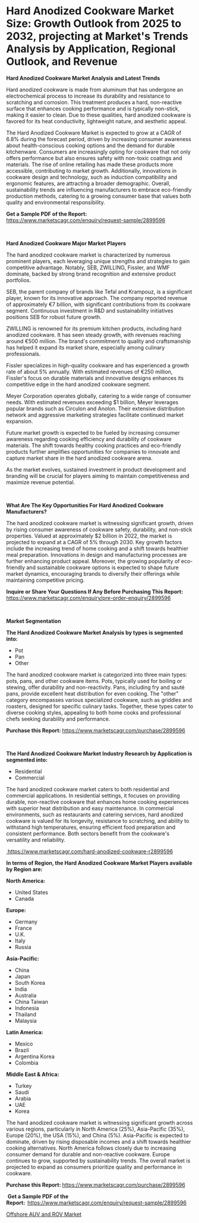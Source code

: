 <p><h1>Hard Anodized Cookware Market Size: Growth Outlook from 2025 to 2032, projecting at Market's Trends Analysis by Application, Regional Outlook, and Revenue</h1></p><p><strong>Hard Anodized Cookware Market Analysis and Latest Trends</strong></p>
<p><p>Hard anodized cookware is made from aluminum that has undergone an electrochemical process to increase its durability and resistance to scratching and corrosion. This treatment produces a hard, non-reactive surface that enhances cooking performance and is typically non-stick, making it easier to clean. Due to these qualities, hard anodized cookware is favored for its heat conductivity, lightweight nature, and aesthetic appeal.</p><p>The Hard Anodized Cookware Market is expected to grow at a CAGR of 6.8% during the forecast period, driven by increasing consumer awareness about health-conscious cooking options and the demand for durable kitchenware. Consumers are increasingly opting for cookware that not only offers performance but also ensures safety with non-toxic coatings and materials. The rise of online retailing has made these products more accessible, contributing to market growth. Additionally, innovations in cookware design and technology, such as induction compatibility and ergonomic features, are attracting a broader demographic. Overall, sustainability trends are influencing manufacturers to embrace eco-friendly production methods, catering to a growing consumer base that values both quality and environmental responsibility.</p></p>
<p><strong>Get a Sample PDF of the Report:&nbsp;</strong> <a href="https://www.marketscagr.com/enquiry/request-sample/2899596?utm_campaign=3509&utm_medium=2&utm_source=Github&utm_content=ia&utm_term=16032025&utm_id=hard-anodized-cookware">https://www.marketscagr.com/enquiry/request-sample/2899596</a></p>
<p>&nbsp;</p>
<p><strong>Hard Anodized Cookware Major Market Players</strong></p>
<p><p>The hard anodized cookware market is characterized by numerous prominent players, each leveraging unique strengths and strategies to gain competitive advantage. Notably, SEB, ZWILLING, Fissler, and WMF dominate, backed by strong brand recognition and extensive product portfolios.</p><p>SEB, the parent company of brands like Tefal and Krampouz, is a significant player, known for its innovative approach. The company reported revenue of approximately €7 billion, with significant contributions from its cookware segment. Continuous investment in R&D and sustainability initiatives positions SEB for robust future growth.</p><p>ZWILLING is renowned for its premium kitchen products, including hard anodized cookware. It has seen steady growth, with revenues reaching around €500 million. The brand's commitment to quality and craftsmanship has helped it expand its market share, especially among culinary professionals.</p><p>Fissler specializes in high-quality cookware and has experienced a growth rate of about 5% annually. With estimated revenues of €250 million, Fissler's focus on durable materials and innovative designs enhances its competitive edge in the hard anodized cookware segment.</p><p>Meyer Corporation operates globally, catering to a wide range of consumer needs. With estimated revenues exceeding $1 billion, Meyer leverages popular brands such as Circulon and Anolon. Their extensive distribution network and aggressive marketing strategies facilitate continued market expansion.</p><p>Future market growth is expected to be fueled by increasing consumer awareness regarding cooking efficiency and durability of cookware materials. The shift towards healthy cooking practices and eco-friendly products further amplifies opportunities for companies to innovate and capture market share in the hard anodized cookware arena.</p><p>As the market evolves, sustained investment in product development and branding will be crucial for players aiming to maintain competitiveness and maximize revenue potential.</p></p>
<p>&nbsp;</p>
<p><strong>What Are The Key Opportunities For Hard Anodized Cookware Manufacturers?</strong></p>
<p><p>The hard anodized cookware market is witnessing significant growth, driven by rising consumer awareness of cookware safety, durability, and non-stick properties. Valued at approximately $2 billion in 2022, the market is projected to expand at a CAGR of 5% through 2030. Key growth factors include the increasing trend of home cooking and a shift towards healthier meal preparation. Innovations in design and manufacturing processes are further enhancing product appeal. Moreover, the growing popularity of eco-friendly and sustainable cookware options is expected to shape future market dynamics, encouraging brands to diversify their offerings while maintaining competitive pricing.</p></p>
<p><strong>Inquire or Share Your Questions If Any Before Purchasing This Report:</strong> <a href="https://www.marketscagr.com/enquiry/pre-order-enquiry/2899596?utm_campaign=3509&utm_medium=2&utm_source=Github&utm_content=ia&utm_term=16032025&utm_id=hard-anodized-cookware">https://www.marketscagr.com/enquiry/pre-order-enquiry/2899596</a></p>
<p>&nbsp;</p>
<p><strong>Market Segmentation</strong></p>
<p><strong>The Hard Anodized Cookware Market Analysis by types is segmented into:</strong></p>
<p><ul><li> Pot</li><li>Pan</li><li>Other</li></ul></p>
<p><p>The hard anodized cookware market is categorized into three main types: pots, pans, and other cookware items. Pots, typically used for boiling or stewing, offer durability and non-reactivity. Pans, including fry and sauté pans, provide excellent heat distribution for even cooking. The "other" category encompasses various specialized cookware, such as griddles and roasters, designed for specific culinary tasks. Together, these types cater to diverse cooking styles, appealing to both home cooks and professional chefs seeking durability and performance.</p></p>
<p><strong>Purchase this Report:&nbsp;</strong><a href="https://www.marketscagr.com/purchase/2899596?utm_campaign=3509&utm_medium=2&utm_source=Github&utm_content=ia&utm_term=16032025&utm_id=hard-anodized-cookware">https://www.marketscagr.com/purchase/2899596</a></p>
<p>&nbsp;</p>
<p><strong>The Hard Anodized Cookware Market Industry Research by Application is segmented into:</strong></p>
<p><ul><li>Residential</li><li>Commercial</li></ul></p>
<p><p>The hard anodized cookware market caters to both residential and commercial applications. In residential settings, it focuses on providing durable, non-reactive cookware that enhances home cooking experiences with superior heat distribution and easy maintenance. In commercial environments, such as restaurants and catering services, hard anodized cookware is valued for its longevity, resistance to scratching, and ability to withstand high temperatures, ensuring efficient food preparation and consistent performance. Both sectors benefit from the cookware's versatility and reliability.</p></p>
<p><a href="https://www.marketscagr.com/hard-anodized-cookware-r2899596?utm_campaign=3509&utm_medium=2&utm_source=Github&utm_content=ia&utm_term=16032025&utm_id=hard-anodized-cookware">&nbsp;https://www.marketscagr.com/hard-anodized-cookware-r2899596</a></p>
<p><strong>In terms of Region, the Hard Anodized Cookware Market Players available by Region are:</strong></p>
<p>
    <p> <strong> North America: </strong>
        <ul>
            <li>United States</li>
            <li>Canada</li>
        </ul>
        </p> 
    <p> <strong> Europe: </strong>
        <ul>
            <li>Germany</li>
            <li>France</li>
            <li>U.K.</li>
            <li>Italy</li>
            <li>Russia</li>
        </ul>
        </p> 
    <p> <strong> Asia-Pacific: </strong>
        <ul>
            <li>China</li>
            <li>Japan</li>
            <li>South Korea</li>
            <li>India</li>
            <li>Australia</li>
            <li>China Taiwan</li>
            <li>Indonesia</li>
            <li>Thailand</li>
            <li>Malaysia</li>
        </ul>
        </p> 
    <p> <strong> Latin America: </strong>
        <ul>
            <li>Mexico</li>
            <li>Brazil</li>
            <li>Argentina Korea</li>
            <li>Colombia</li>
        </ul>
        </p> 
    <p> <strong> Middle East & Africa: </strong>
        <ul>
            <li>Turkey</li>
            <li>Saudi</li>
            <li>Arabia</li>
            <li>UAE</li>
            <li>Korea</li>
        </ul>
    </p>
    </p>
<p><p>The hard anodized cookware market is witnessing significant growth across various regions, particularly in North America (25%), Asia-Pacific (35%), Europe (20%), the USA (15%), and China (5%). Asia-Pacific is expected to dominate, driven by rising disposable incomes and a shift towards healthier cooking alternatives. North America follows closely due to increasing consumer demand for durable and non-reactive cookware. Europe continues to grow, supported by sustainability trends. The overall market is projected to expand as consumers prioritize quality and performance in cookware.</p></p>
<p><strong>Purchase this Report: </strong><a href="https://www.marketscagr.com/purchase/2899596?utm_campaign=3509&utm_medium=2&utm_source=Github&utm_content=ia&utm_term=16032025&utm_id=hard-anodized-cookware">https://www.marketscagr.com/purchase/2899596</a></p>
<p>&nbsp;<strong>Get a Sample PDF of the Report:&nbsp;&nbsp;</strong><a href="https://www.marketscagr.com/enquiry/request-sample/2899596?utm_campaign=3509&utm_medium=2&utm_source=Github&utm_content=ia&utm_term=16032025&utm_id=hard-anodized-cookware">https://www.marketscagr.com/enquiry/request-sample/2899596</a></p>
<p><strong></strong></p>
<p><p><a href="https://github.com/boyertrull4r/Market-Research-Report-List-1/blob/main/offshore-auv-and-rov-market.md?utm_campaign=3509&utm_medium=2&utm_source=Github&utm_content=ia&utm_term=16032025&utm_id=hard-anodized-cookware">Offshore AUV and ROV Market</a></p></p>